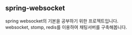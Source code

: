 ## spring-websocket
spring websocket의 기본을 공부하기 위한 프로젝트입니다.<br/>
websocket, stomp, redis를 이용하여 채팅서버를 구축해봅니다.
